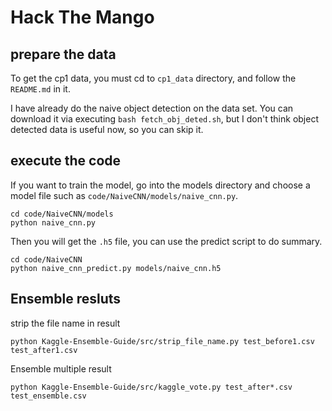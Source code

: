 # Hack The Mango

## prepare the data

To get the cp1 data, you must cd to `cp1_data` directory, and follow the `README.md` in it.

I have already do the naive object detection on the data set. You can download it via executing `bash fetch_obj_deted.sh`, but I don't think object detected data is useful now, so you can skip it.

## execute the code

If you want to train the model, go into the models directory and choose a model file such as `code/NaiveCNN/models/naive_cnn.py`.

```
cd code/NaiveCNN/models
python naive_cnn.py
```

Then you will get the `.h5` file, you can use the predict script to do summary.

```
cd code/NaiveCNN
python naive_cnn_predict.py models/naive_cnn.h5
```

## Ensemble resluts

strip the file name in result

```
python Kaggle-Ensemble-Guide/src/strip_file_name.py test_before1.csv test_after1.csv
```

Ensemble multiple result

```
python Kaggle-Ensemble-Guide/src/kaggle_vote.py test_after*.csv test_ensemble.csv
```
